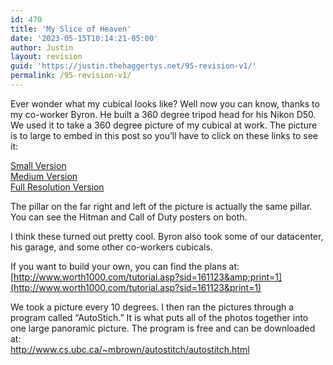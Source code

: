 ```yaml
---
id: 470
title: 'My Slice of Heaven'
date: '2023-05-15T10:14:21-05:00'
author: Justin
layout: revision
guid: 'https://justin.thehaggertys.net/95-revision-v1/'
permalink: /95-revision-v1/
---
```


Ever wonder what my cubical looks like? Well now you can know, thanks to my co-worker Byron. He built a 360 degree tripod head for his Nikon D50. We used it to take a 360 degree picture of my cubical at work. The picture is to large to embed in this post so you’ll have to click on these links to see it:

[Small Version](https://justin.thehaggertys.net/cubical.jpg)  
[Medium Version](https://justin.thehaggertys.net/cubical_med.jpg)  
[Full Resolution Version](https://justin.thehaggertys.net/cubical_large.jpg)

The pillar on the far right and left of the picture is actually the same pillar. You can see the Hitman and Call of Duty posters on both.

I think these turned out pretty cool. Byron also took some of our datacenter, his garage, and some other co-workers cubicals.

If you want to build your own, you can find the plans at:  
[http://www.worth1000.com/tutorial.asp?sid=161123&amp;print=1](http://www.worth1000.com/tutorial.asp?sid=161123&print=1)

We took a picture every 10 degrees. I then ran the pictures through a program called “AutoStich.” It is what puts all of the photos together into one large panoramic picture. The program is free and can be downloaded at:  
<http://www.cs.ubc.ca/~mbrown/autostitch/autostitch.html>